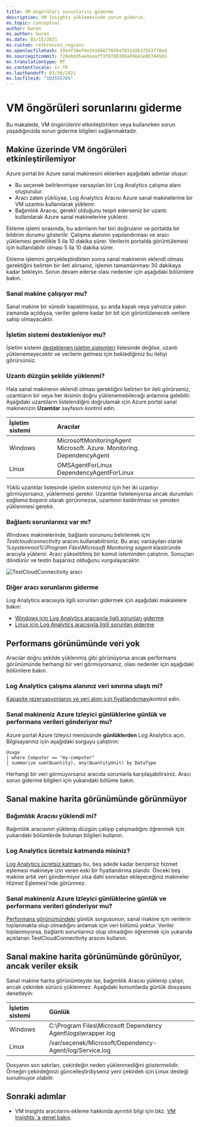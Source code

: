 ```yaml
---
title: VM öngörüleri sorunlarını giderme
description: VM Insights yüklemesinde sorun giderin.
ms.topic: conceptual
author: bwren
ms.author: bwren
ms.date: 03/15/2021
ms.custom: references_regions
ms.openlocfilehash: 59b4f38efde2416687702647031d2b37553ff8ed
ms.sourcegitcommit: f28ebb95ae9aaaff3f87d8388a09b41e0b3445b5
ms.translationtype: MT
ms.contentlocale: tr-TR
ms.lasthandoff: 03/30/2021
ms.locfileid: "103555765"
---
```

# <a name="troubleshoot-vm-insights"></a>VM öngörüleri sorunlarını giderme
Bu makalede, VM öngörülerini etkinleştirirken veya kullanırken sorun yaşadığınızda sorun giderme bilgileri sağlanmaktadır.

## <a name="cannot-enable-vm-insights-on-a-machine"></a>Makine üzerinde VM öngörüleri etkinleştirilemiyor
Azure portal bir Azure sanal makinesini eklerken aşağıdaki adımlar oluşur:

- Bu seçenek belirlenmişse varsayılan bir Log Analytics çalışma alanı oluşturulur.
- Aracı zaten yüklüyse, Log Analytics Aracısı Azure sanal makinelerine bir VM uzantısı kullanılarak yüklenir.
- Bağımlılık Aracısı, gerekli olduğunu tespit ederseniz bir uzantı kullanılarak Azure sanal makinelerine yüklenir.
  
Ekleme işlemi sırasında, bu adımların her biri doğrulanır ve portalda bir bildirim durumu gösterilir. Çalışma alanının yapılandırması ve aracı yüklemesi genellikle 5 ila 10 dakika sürer. Verilerin portalda görüntülemesi için kullanılabilir olması 5 ila 10 dakika sürer.

Ekleme işlemini gerçekleştirdikten sonra sanal makinenin eklendi olması gerektiğini belirten bir ileti alırsanız, işlemin tamamlanması 30 dakikaya kadar bekleyin. Sorun devam ederse olası nedenler için aşağıdaki bölümlere bakın.

### <a name="is-the-virtual-machine-running"></a>Sanal makine çalışıyor mu?
 Sanal makine bir süredir kapatılmışsa, şu anda kapalı veya yalnızca yakın zamanda açıldıysa, veriler gelene kadar bir bit için görüntülenecek verilere sahip olmayacaktır.

### <a name="is-the-operating-system-supported"></a>İşletim sistemi destekleniyor mu?
İşletim sistemi [desteklenen işletim sistemleri](vminsights-enable-overview.md#supported-operating-systems) listesinde değilse, uzantı yüklenemeyecektir ve verilerin gelmesi için beklediğimiz bu iletiyi görürsünüz.

### <a name="did-the-extension-install-properly"></a>Uzantı düzgün şekilde yüklenmi?
Hala sanal makinenin eklendi olması gerektiğini belirten bir ileti görürseniz, uzantıların bir veya her ikisinin doğru yüklenemebileceği anlamına gelebilir. Aşağıdaki uzantıların listelendiğini doğrulamak için Azure portal sanal makinenizin **Uzantılar** sayfasını kontrol edin.

| İşletim sistemi | Aracılar | 
|:---|:---|
| Windows | MicrosoftMonitoringAgent<br>Microsoft. Azure. Monitoring. DependencyAgent |
| Linux | OMSAgentForLinux<br>DependencyAgentForLinux |

Yüklü uzantılar listesinde işletim sisteminiz için her iki uzantıyı görmüyorsanız, yüklenmesi gerekir. Uzantılar listeleniyorsa ancak durumları *sağlama başarılı* olarak görünmezse, uzantının kaldırılması ve yeniden yüklenmesi gerekir.

### <a name="do-you-have-connectivity-issues"></a>Bağlantı sorunlarınız var mı?
Windows makinelerinde, bağlantı sorununu belirlemek için  *Testcloudconnectivity* aracını kullanabilirsiniz. Bu araç varsayılan olarak *%systemroot%\Program Files\Microsoft Monitoring sagent* klasöründe aracıyla yüklenir. Aracı yükseltilmiş bir komut isteminden çalıştırın. Sonuçları döndürür ve testin başarısız olduğunu vurgulayacaktır. 

![TestCloudConnectivity aracı](media/vminsights-troubleshoot/test-cloud-connectivity.png)

### <a name="more-agent-troubleshooting"></a>Diğer aracı sorunlarını giderme

Log Analytics aracısıyla ilgili sorunları gidermek için aşağıdaki makalelere bakın:

- [Windows için Log Analytics aracısıyla ilgili sorunları giderme](../agents/agent-windows-troubleshoot.md)
- [Linux için Log Analytics aracısıyla ilgili sorunları giderme](../agents/agent-linux-troubleshoot.md)

## <a name="performance-view-has-no-data"></a>Performans görünümünde veri yok
Aracılar doğru şekilde yüklenmiş gibi görünüyorsa ancak performans görünümünde herhangi bir veri görmüyorsanız, olası nedenler için aşağıdaki bölümlere bakın.

### <a name="has-your-log-analytics-workspace-reached-its-data-limit"></a>Log Analytics çalışma alanınız veri sınırına ulaştı mi?
[Kapasite rezervasyonlarını ve veri alımı için fiyatlandırmayı](https://azure.microsoft.com/pricing/details/monitor/)kontrol edin.

### <a name="is-your-virtual-machine-sending-log-and-performance-data-to-azure-monitor-logs"></a>Sanal makineniz Azure Izleyici günlüklerine günlük ve performans verileri gönderiyor mu?

Azure portal Azure Izleyici menüsünde **günlüklerden** Log Analytics açın. Bilgisayarınız için aşağıdaki sorguyu çalıştırın:

```kuso
Usage 
| where Computer == "my-computer" 
| summarize sum(Quantity), any(QuantityUnit) by DataType
```

Herhangi bir veri görmüyorsanız aracıda sorunlarla karşılaşabilirsiniz. Aracı sorun giderme bilgileri için yukarıdaki bölüme bakın.

## <a name="virtual-machine-doesnt-appear-in-map-view"></a>Sanal makine harita görünümünde görünmüyor

### <a name="is-the-dependency-agent-installed"></a>Bağımlılık Aracısı yüklendi mi?
 Bağımlılık aracısının yüklenip düzgün çalışıp çalışmadığını öğrenmek için yukarıdaki bölümlerde bulunan bilgileri kullanın.

### <a name="are-you-on-the-log-analytics-free-tier"></a>Log Analytics ücretsiz katmanda misiniz?
[Log Analytics ücretsiz katmanı](https://azure.microsoft.com/pricing/details/monitor/) bu, beş adede kadar benzersiz hizmet eşlemesi makineye izin veren eski bir fiyatlandırma plandır. Önceki beş makine artık veri göndermiyor olsa dahi sonradan ekleyeceğiniz makineler Hizmet Eşlemesi'nde görünmez.

### <a name="is-your-virtual-machine-sending-log-and-performance-data-to-azure-monitor-logs"></a>Sanal makineniz Azure Izleyici günlüklerine günlük ve performans verileri gönderiyor mu?
[Performans görünümündeki](#performance-view-has-no-data) günlük sorgusunun, sanal makine için verilerin toplanmakta olup olmadığını anlamak için veri bölümü yoktur. Veriler toplanmıyorsa, bağlantı sorunlarınız olup olmadığını öğrenmek için yukarıda açıklanan TestCloudConnectivity aracını kullanın.


## <a name="virtual-machine-appears-in-map-view-but-has-missing-data"></a>Sanal makine harita görünümünde görünüyor, ancak veriler eksik
Sanal makine harita görünümteyde ise, bağımlılık Aracısı yüklenip çalışır, ancak çekirdek sürücü yüklenmez. Aşağıdaki konumlarda günlük dosyasını denetleyin:

| İşletim sistemi | Günlük | 
|:---|:---|
| Windows | C:\Program Files\Microsoft Dependency Agent\logs\wrapper.log |
| Linux | /var/seçenek/Microsoft/Dependency-Agent/log/Service.log |

Dosyanın son satırları, çekirdeğin neden yüklenmediğini göstermelidir. Örneğin çekirdeğinizi güncelleştirdiyseniz yeni çekirdek için Linux desteği sunulmuyor olabilir.
## <a name="next-steps"></a>Sonraki adımlar

- VM Insights aracılarını ekleme hakkında ayrıntılı bilgi için bkz. [VM Insights 'a genel bakış](vminsights-enable-overview.md).
